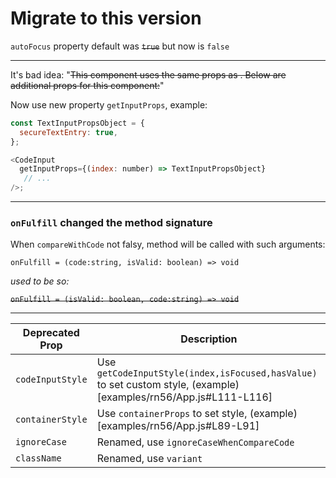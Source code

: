 # Migrate to this version

`autoFocus` property default was ~~`true`~~ but now is `false`

--- 

It's bad idea:
"~~This component uses the same props as . Below are additional props for this component:~~"

Now use new property `getInputProps`, example:

```js
const TextInputPropsObject = {
  secureTextEntry: true,
};

<CodeInput 
  getInputProps={(index: number) => TextInputPropsObject}
   // ...
/>;
```

---

### `onFulfill` changed the method signature

When `compareWithCode` not falsy, method will be called with such arguments:

`onFulfill = (code:string, isValid: boolean) => void`

_used to be so:_

~~`onFulfill = (isValid: boolean, code:string) => void`~~

---

| Deprecated Prop  | Description                                                                                                      |
| ---------------- | ---------------------------------------------------------------------------------------------------------------- |
| `codeInputStyle` | Use `getCodeInputStyle(index,isFocused,hasValue)` to set custom style, (example)[examples/rn56/App.js#L111-L116] |
| `containerStyle` | Use `containerProps` to set style, (example)[examples/rn56/App.js#L89-L91]                                       |
| `ignoreCase`     | Renamed, use `ignoreCaseWhenCompareCode`                                                                             |
| `className`      | Renamed, use `variant`                                                                                           |
